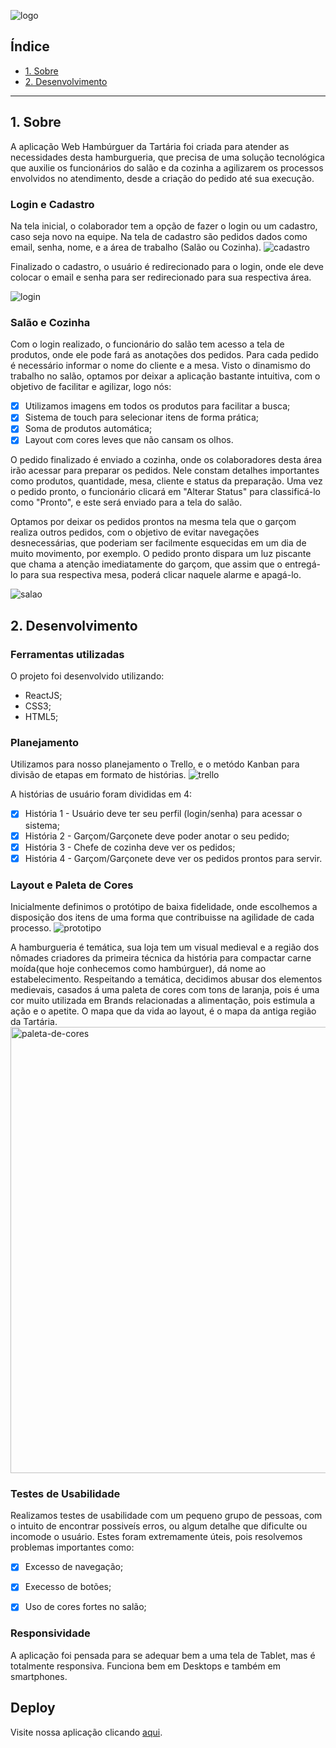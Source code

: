 ![logo](https://user-images.githubusercontent.com/71895567/110166764-94072600-7dd3-11eb-8685-d32c063fb2a2.png)

## Índice

- [1. Sobre](#1-Sobre)
- [2. Desenvolvimento](#2-Desenvolvimento)

---

## 1. Sobre

A aplicação Web Hambúrguer da Tartária foi criada para atender as necessidades desta hamburgueria, que precisa de uma solução tecnológica que auxilie os funcionários do salão e da cozinha a agilizarem os processos envolvidos no atendimento, desde a criação do pedido até sua execução. 

### Login e Cadastro

Na tela inicial, o colaborador tem a opção de fazer o login ou um cadastro, caso seja novo na equipe.
Na tela de cadastro são pedidos dados como email, senha, nome, e a área de trabalho (Salão ou Cozinha). 
![cadastro](https://user-images.githubusercontent.com/71895567/110156361-9ebabe80-7dc5-11eb-9c04-cce02d586506.gif)

Finalizado o cadastro, o usuário é redirecionado para o login, onde ele deve colocar o email e senha para ser redirecionado para sua respectiva área.

![login](https://user-images.githubusercontent.com/71895567/110156378-a37f7280-7dc5-11eb-8341-f3c6dd1ef44a.gif)

### Salão e Cozinha
Com o login realizado, o funcionário do salão tem acesso a tela de produtos, onde ele pode fará as anotações dos pedidos.
Para cada pedido é necessário informar o nome do cliente e a mesa.
Visto o dinamismo do trabalho no salão, optamos por deixar a aplicação bastante intuitiva, com o objetivo de facilitar e agilizar, logo nós:
- [x] Utilizamos imagens em todos os produtos para facilitar a busca;
- [x] Sistema de touch para selecionar itens de forma prática;
- [x] Soma de produtos automática;
- [x] Layout com cores leves que não cansam os olhos.

O pedido finalizado é enviado a cozinha, onde os colaboradores desta área irão acessar para preparar os pedidos.
Nele constam detalhes importantes como produtos, quantidade, mesa, cliente e status da preparação.
Uma vez o pedido pronto, o funcionário clicará em "Alterar Status" para classificá-lo como "Pronto", e este será enviado para a tela do salão.

Optamos por deixar os pedidos prontos na mesma tela que o garçom realiza outros pedidos, com o objetivo de evitar navegações desnecessárias, que poderiam ser facilmente esquecidas em um dia de muito movimento, por exemplo. 
O pedido pronto dispara um luz piscante que chama a atenção imediatamente do garçom, que assim que o entregá-lo para sua respectiva mesa, poderá clicar naquele alarme e apagá-lo.

![salao](https://user-images.githubusercontent.com/71895567/110160793-3bcc2600-7dcb-11eb-8674-57b9cf756780.gif)

## 2. Desenvolvimento

### Ferramentas utilizadas

O projeto foi desenvolvido utilizando:
- ReactJS;
- CSS3;
- HTML5;

### Planejamento

Utilizamos para nosso planejamento o Trello, e o metódo Kanban para divisão de etapas em formato de histórias.
![trello](https://user-images.githubusercontent.com/71895567/110163285-9ca92d80-7dce-11eb-8178-af6ac6857727.png)

A histórias de usuário foram divididas em 4:
- [x] História 1 - Usuário deve ter seu perfil (login/senha) para acessar o sistema;
- [x] História 2 - Garçom/Garçonete deve poder anotar o seu pedido;
- [x] História 3 - Chefe de cozinha deve ver os pedidos;
- [x] História 4 - Garçom/Garçonete deve ver os pedidos prontos para servir.

### Layout e Paleta de Cores

Inicialmente definimos o protótipo de baixa fidelidade, onde escolhemos a disposição dos itens de uma forma que contribuisse na agilidade de cada processo.
![prototipo](https://user-images.githubusercontent.com/71895567/110163902-6d46f080-7dcf-11eb-814f-2c134ec256bf.png)

A hamburgueria é temática, sua loja tem um visual medieval e a região dos nômades criadores da primeira técnica da história para compactar carne moída(que hoje conhecemos como hambúrguer), dá nome ao estabelecimento.
Respeitando a temática, decidimos abusar dos elementos medievais, casados á uma paleta de cores com tons de laranja, pois é uma cor muito utilizada em Brands relacionadas a alimentação, pois estimula a ação e o apetite.
O mapa que da vida ao layout, é o mapa da antiga região da Tartária.
<img width="714" alt="paleta-de-cores" src="https://user-images.githubusercontent.com/71895567/110163931-72a43b00-7dcf-11eb-8d69-ac59c2d4a237.png">

### Testes de Usabilidade

Realizamos testes de usabilidade com um pequeno grupo de pessoas, com o intuito de encontrar possiveís erros, ou algum detalhe que dificulte ou incomode o usuário. Estes foram extremamente úteis, pois resolvemos problemas importantes como:
- [x] Excesso de navegação;
- [x] Execesso de botões;
- [x] Uso de cores fortes no salão;


### Responsividade

A aplicação foi pensada para se adequar bem a uma tela de Tablet, mas é totalmente responsiva. Funciona bem em Desktops e também em smartphones.


## Deploy
Visite nossa aplicação clicando [aqui](https://hamburguer-da-tartaria.vercel.app/).
